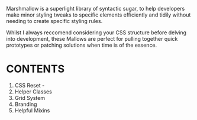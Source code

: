 Marshmallow is a superlight library of syntactic sugar, to help developers make minor styling tweaks to specific elements efficiently and tidily without needing to create specific styling rules.

Whilst I always reccomend considering your CSS structure before delving into development, these Mallows are perfect for pulling together quick prototypes or patching solutions when time is of the essence.


# CONTENTS

1.  CSS Reset - 
2.  Helper Classes
3.  Grid System
4.  Branding
5.  Helpful Mixins